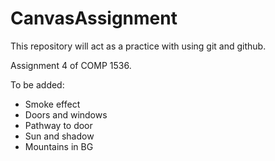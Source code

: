 CanvasAssignment
================
This repository will act as a practice with using git and github.

Assignment 4 of COMP 1536.

To be added:
- Smoke effect
- Doors and windows
- Pathway to door
- Sun and shadow
- Mountains in BG
